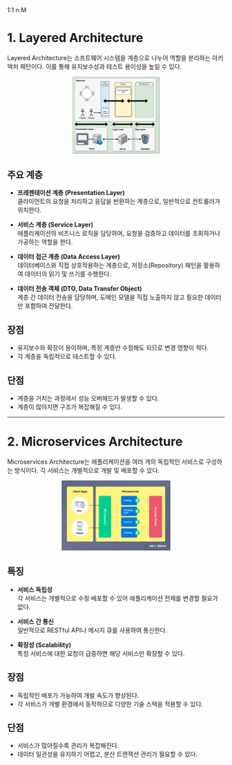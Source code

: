 1:1
n:M

# 1. Layered Architecture

Layered Architecture는 소프트웨어 시스템을 계층으로 나누어 역할을 분리하는 아키텍처 패턴이다. 이를 통해 유지보수성과 테스트 용이성을 높일 수 있다.

<div align="center">
<img src="./weekly11/layer.webp" width="40%" height="40%">
</div>

## 주요 계층

- **프레젠테이션 계층 (Presentation Layer)**  
  클라이언트의 요청을 처리하고 응답을 반환하는 계층으로, 일반적으로 컨트롤러가 위치한다.

- **서비스 계층 (Service Layer)**  
  애플리케이션의 비즈니스 로직을 담당하며, 요청을 검증하고 데이터를 조회하거나 가공하는 역할을 한다.

- **데이터 접근 계층 (Data Access Layer)**  
  데이터베이스와 직접 상호작용하는 계층으로, 저장소(Repository) 패턴을 활용하여 데이터의 읽기 및 쓰기를 수행한다.

- **데이터 전송 객체 (DTO, Data Transfer Object)**  
  계층 간 데이터 전송을 담당하며, 도메인 모델을 직접 노출하지 않고 필요한 데이터만 포함하여 전달한다.

## 장점

- 유지보수와 확장이 용이하며, 특정 계층만 수정해도 되므로 변경 영향이 적다.
- 각 계층을 독립적으로 테스트할 수 있다.

## 단점

- 계층을 거치는 과정에서 성능 오버헤드가 발생할 수 있다.
- 계층이 많아지면 구조가 복잡해질 수 있다.

---

# 2. Microservices Architecture

Microservices Architecture는 애플리케이션을 여러 개의 독립적인 서비스로 구성하는 방식이다. 각 서비스는 개별적으로 개발 및 배포할 수 있다.

<div align="center">
<img src="./weekly11/micro.webp" width="50%" height="50%">
</div>

## 특징

- **서비스 독립성**  
  각 서비스는 개별적으로 수정·배포할 수 있어 애플리케이션 전체를 변경할 필요가 없다.

- **서비스 간 통신**  
  일반적으로 RESTful API나 메시지 큐를 사용하여 통신한다.

- **확장성 (Scalability)**  
  특정 서비스에 대한 요청이 급증하면 해당 서비스만 확장할 수 있다.

## 장점

- 독립적인 배포가 가능하여 개발 속도가 향상된다.
- 각 서비스가 개별 환경에서 동작하므로 다양한 기술 스택을 적용할 수 있다.

## 단점

- 서비스가 많아질수록 관리가 복잡해진다.
- 데이터 일관성을 유지하기 어렵고, 분산 트랜잭션 관리가 필요할 수 있다.
